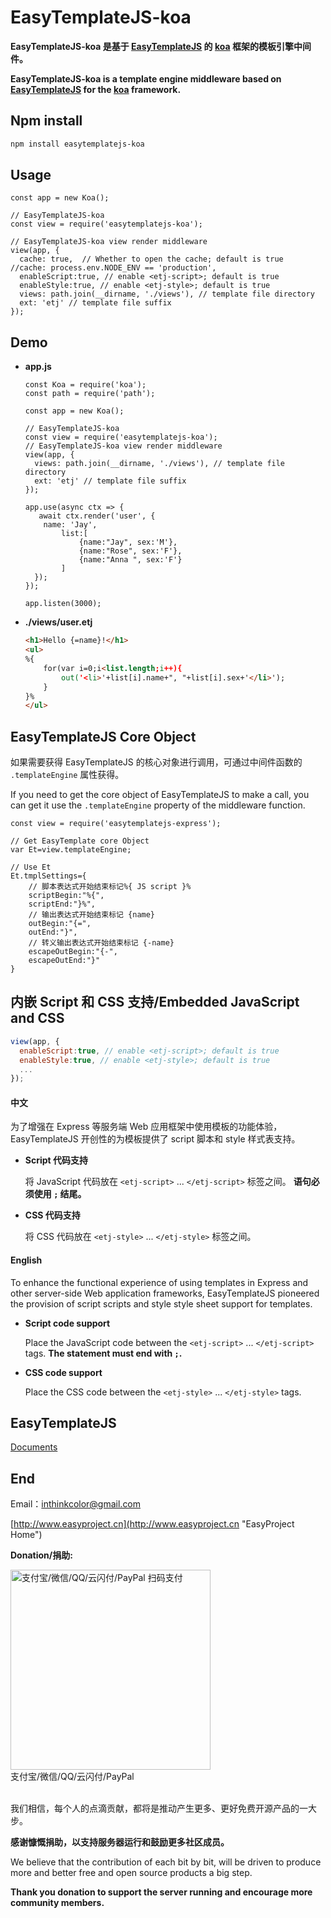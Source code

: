 # EasyTemplateJS-koa

**EasyTemplateJS-koa 是基于 [EasyTemplateJS](https://github.com/ushelp/EasyTemplateJS "EasyTemplateJS") 的 [koa](https://koajs.com "koa") 框架的模板引擎中间件。**

**EasyTemplateJS-koa is a template engine middleware based on [EasyTemplateJS](https://github.com/ushelp/EasyTemplateJS "EasyTemplateJS")  for the [koa](https://koajs.com "koa") framework.**



## Npm install

```BASH
npm install easytemplatejs-koa 
```
	
## Usage

```JS
const app = new Koa();

// EasyTemplateJS-koa
const view = require('easytemplatejs-koa');

// EasyTemplateJS-koa view render middleware
view(app, {
  cache: true,  // Whether to open the cache; default is true
//cache: process.env.NODE_ENV == 'production',
  enableScript:true, // enable <etj-script>; default is true
  enableStyle:true, // enable <etj-style>; default is true
  views: path.join(__dirname, './views'), // template file directory
  ext: 'etj' // template file suffix
});
```

## Demo

- **app.js**

	```JS
	const Koa = require('koa');
	const path = require('path');
	
	const app = new Koa();
	
	// EasyTemplateJS-koa
	const view = require('easytemplatejs-koa');
	// EasyTemplateJS-koa view render middleware
	view(app, {
	  views: path.join(__dirname, './views'), // template file directory
	  ext: 'etj' // template file suffix
	});
	
	app.use(async ctx => {
	   await ctx.render('user', {
	    name: 'Jay',
			list:[
	 			{name:"Jay", sex:'M'},
	 			{name:"Rose", sex:'F'},
	 			{name:"Anna ", sex:'F'}
	 		]
	  });
	});
	
	app.listen(3000);
	```

- **./views/user.etj**

	```HTML
	<h1>Hello {=name}!</h1>
	<ul>
	%{
		for(var i=0;i<list.length;i++){
			out('<li>'+list[i].name+", "+list[i].sex+'</li>');	
		}
	}%
	</ul>
	```

## EasyTemplateJS Core Object

如果需要获得 EasyTemplateJS 的核心对象进行调用，可通过中间件函数的 `.templateEngine` 属性获得。

If you need to get the core object of EasyTemplateJS to make a call, you can get it use the `.templateEngine` property of the middleware function.

```JS
const view = require('easytemplatejs-express');

// Get EasyTemplate core Object
var Et=view.templateEngine;

// Use Et
Et.tmplSettings={
	// 脚本表达式开始结束标记%{ JS script }%
	scriptBegin:"%{",
	scriptEnd:"}%",
	// 输出表达式开始结束标记 {name}
	outBegin:"{=",
	outEnd:"}",
	// 转义输出表达式开始结束标记 {-name}
	escapeOutBegin:"{-",
	escapeOutEnd:"}"
}
```
	
## 内嵌 Script 和 CSS 支持/Embedded JavaScript and CSS

```javascript
view(app, {
  enableScript:true, // enable <etj-script>; default is true
  enableStyle:true, // enable <etj-style>; default is true
  ...
});
```

#### 中文

为了增强在 Express 等服务端 Web 应用框架中使用模板的功能体验，EasyTemplateJS 开创性的为模板提供了 script 脚本和 style 样式表支持。
- **Script 代码支持**

	将 JavaScript 代码放在 `<etj-script>` ... `</etj-script>` 标签之间。 **语句必须使用 `;` 结尾。**
	
	
- **CSS 代码支持**
		
	将 CSS 代码放在 `<etj-style>` ... `</etj-style>` 标签之间。
	

#### English

To enhance the functional experience of using templates in Express and other server-side Web application frameworks, EasyTemplateJS pioneered the provision of script scripts and style style sheet support for templates.

- **Script code support**

	Place the JavaScript code between the `<etj-script>` ... `</etj-script>` tags. **The statement must end with `;`.**
	
	
- **CSS  code support**
		
	Place the CSS code between the `<etj-style>` ... `</etj-style>` tags.







## EasyTemplateJS

[Documents](https://github.com/ushelp/EasyTemplateJS "EasyTemplateJS")


## End

Email：<inthinkcolor@gmail.com>

[http://www.easyproject.cn](http://www.easyproject.cn "EasyProject Home")


**Donation/捐助:**

<a href="http://www.easyproject.cn/donation">
<img alt="
支付宝/微信/QQ/云闪付/PayPal 扫码支付" src="http://www.easyproject.cn/thanks/donation.png"  title="支付宝/微信/QQ/云闪付/PayPal 扫码支付"  height="320" width="320"></img></a>
<div>支付宝/微信/QQ/云闪付/PayPal</div>

<br/>

我们相信，每个人的点滴贡献，都将是推动产生更多、更好免费开源产品的一大步。

**感谢慷慨捐助，以支持服务器运行和鼓励更多社区成员。**

We believe that the contribution of each bit by bit, will be driven to produce more and better free and open source products a big step.

**Thank you donation to support the server running and encourage more community members.**

